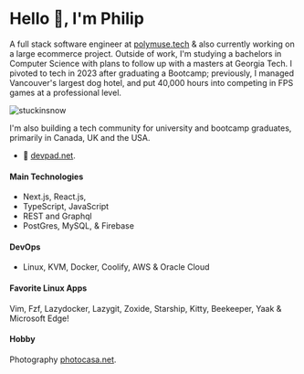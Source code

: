 # Hello 👋, I'm Philip 

A full stack software engineer at [polymuse.tech](https://polymuse.tech/) & also currently working on a large ecommerce project. Outside of work, I'm studying a bachelors in Computer Science with plans to follow up with a masters at Georgia Tech. I pivoted to tech in 2023 after graduating a Bootcamp; previously, I managed Vancouver's largest dog hotel, and put 40,000 hours into competing in FPS games at a professional level.

<p align="left"> <img src="https://komarev.com/ghpvc/?username=stuckinsnow&label=Profile%20views&color=0e75b6&style=flat" alt="stuckinsnow" /> </p>

I'm also building a tech community for university and bootcamp graduates, primarily in Canada, UK and the USA. 

- 🔭 [devpad.net](https://devpad.net).

#### Main Technologies 

* Next.js, React.js,
* TypeScript, JavaScript
* REST and Graphql
* PostGres, MySQL, & Firebase
  
#### DevOps

* Linux, KVM, Docker, Coolify, AWS & Oracle Cloud

#### Favorite Linux Apps

Vim, Fzf, Lazydocker, Lazygit, Zoxide, Starship, Kitty, Beekeeper, Yaak & Microsoft Edge! 

#### Hobby

Photography [photocasa.net](https://photocasa.net).
